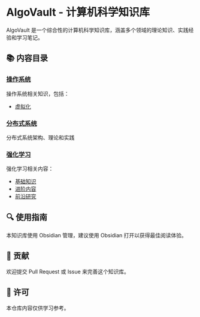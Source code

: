 # AlgoVault - 计算机科学知识库

AlgoVault 是一个综合性的计算机科学知识库，涵盖多个领域的理论知识、实践经验和学习笔记。

## 📚 内容目录

### [操作系统](./操作系统/)
操作系统相关知识，包括：
- [虚拟化](./操作系统/虚拟化/)

### [分布式系统](./分布式/)
分布式系统架构、理论和实践

### [强化学习](./强化学习/)
强化学习相关内容：
- [基础知识](./强化学习/基础/)
- [进阶内容](./强化学习/进阶/)
- [前沿研究](./强化学习/前沿/)

## 🔍 使用指南

本知识库使用 Obsidian 管理，建议使用 Obsidian 打开以获得最佳阅读体验。

## 🤝 贡献

欢迎提交 Pull Request 或 Issue 来完善这个知识库。

## 📝 许可

本仓库内容仅供学习参考。